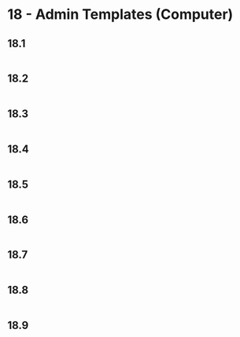 # 18 - Admin Templates (Computer)

## 18.1  
 ```{include} ./18/18.1.md
 ``` 

## 18.2  
 ```{include} ./18/18.2.md
 ``` 

## 18.3  
 ```{include} ./18/18.3.md
 ``` 

## 18.4  
 ```{include} ./18/18.4.md
 ``` 

## 18.5  
 ```{include} ./18/18.5.md
 ``` 

## 18.6  
 ```{include} ./18/18.6.md
 ``` 

## 18.7  
 ```{include} ./18/18.7.md
 ``` 

## 18.8  
 ```{include} ./18/18.8.md
 ``` 

## 18.9  
 ```{include} ./18/18.9.md
 ``` 
